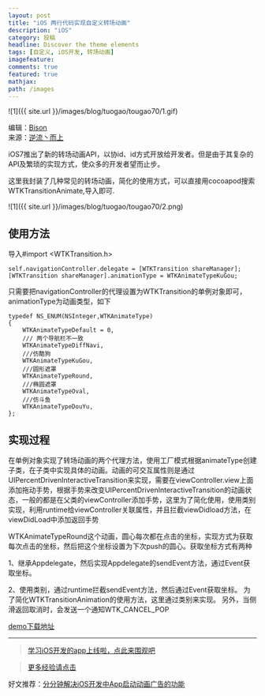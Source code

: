 ```yaml
---
layout: post
title: "iOS 两行代码实现自定义转场动画"
description: "iOS"
category: 投稿
headline: Discover the theme elements
tags: [自定义, iOS开发, 转场动画]
imagefeature: 
comments: true
featured: true
mathjax: 
path: /images
---
```


![1]({{ site.url }}/images/blog/tuogao/tougao70/1.gif)<br>

编辑：[Bison](http://allluckly.cn)<br>
来源：[逆流丶而上](http://www.jianshu.com/p/f99d72bf8452)<br>

iOS7推出了新的转场动画API，以协id<UIViewControllerInterativeTransition>、id<UIViewAnimatedTransitioning>方式开放给开发者。但是由于其复杂的API及繁琐的实现方式，使众多的开发者望而止步。

这里我封装了几种常见的转场动画，简化的使用方式，可以直接用cocoapod搜索WTKTransitionAnimate,导入即可.


![1]({{ site.url }}/images/blog/tuogao/tougao70/2.png)<br>

## 使用方法

导入#import <WTKTransition.h>

    self.navigationController.delegate = [WTKTransition shareManager];
    [WTKTransition shareManager].animationType = WTKAnimateTypeKuGou;

只需要把navigationController的代理设置为WTKTransition的单例对象即可，animationType为动画类型，如下

    typedef NS_ENUM(NSInteger,WTKAnimateType)
    {
        WTKAnimateTypeDefault = 0,
        /// 两个导航栏不一致
        WTKAnimateTypeDiffNavi,
        ///仿酷狗
        WTKAnimateTypeKuGou,
        ///圆形遮罩
        WTKAnimateTypeRound,
        ///椭圆遮罩
        WTKAnimateTypeOval,
        ///仿斗鱼
        WTKAnimateTypeDouYu,
    };

## 实现过程

在单例对象实现了转场动画的两个代理方法，使用工厂模式根据animateType创建子类，在子类中实现具体的动画。动画的可交互属性则是通过UIPercentDrivenInteractiveTransition来实现，需要在viewController.view上面添加拖动手势，根据手势来改变UIPercentDrivenInteractiveTransition的动画状态，一般的都是在父类的viewController添加手势，这里为了简化使用，使用类别实现，利用runtime给viewController关联属性，并且拦截viewDidload方法，在viewDidLoad中添加返回手势

WTKAnimateTypeRound这个动画，圆心每次都在点击的坐标，实现方式为获取每次点击的坐标，然后把这个坐标设置为下次push的圆心。获取坐标方式有两种

1、继承Appdelegate，然后实现Appdelegate的sendEvent方法，通过Event获取坐标。

2、使用类别，通过runtime拦截sendEvent方法，然后通过Event获取坐标。
为了简化WTKTransitionAnimation的使用方法，这里通过类别来实现。
另外，当侧滑返回取消时，会发送一个通知WTK_CANCEL_POP

[demo下载地址](https://github.com/wangtongke/WTKTransitionAnimate)


----------------------------------------------------------

> [学习iOS开发的app上线啦，点此来围观吧](https://itunes.apple.com/us/app/it-blog-zi-xueios-kai-fa-jin/id1067787090?l=zh&ls=1&mt=8)<br>

> [更多经验请点击](http://allluckly.cn)<br>

好文推荐：[分分钟解决iOS开发中App启动动画广告的功能](http://allluckly.cn/lblaunchimagead/LBLaunchImageAd)<br>


